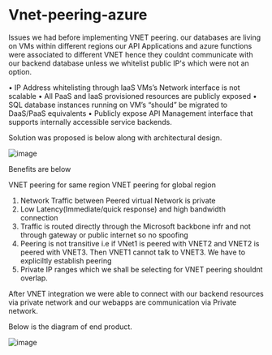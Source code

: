 # Vnet-peering-azure

Issues we had before implementing VNET peering. 
our databases are living on VMs within different regions our API Applications and azure functions were associated to different VNET hence they couldnt communicate with our backend database unless we whitelist public IP's which were not an option. 

•	IP Address whitelisting through IaaS VMs’s Network interface is not scalable
•	All PaaS and IaaS provisioned resources are publicly exposed
•	SQL database instances running on VM’s “should” be migrated to DaaS/PaaS equivalents
•	Publicly expose API Management interface that supports internally accessible service backends.

Solution was proposed is below along with architectural design. 

![image](https://user-images.githubusercontent.com/58148717/104051727-36c56e80-51ae-11eb-86db-e69039f2cbb8.png)

Benefits are below

VNET peering for same region
VNET peering for global region
1) Network Traffic between Peered virtual Network is private
2) Low Latency(Immediate/quick response) and high bandwidth connection
3) Traffic is routed directly through the Microsoft backbone infr and not through gateway or public internet so no spoofing
4) Peering is not transitive i.e if VNet1 is peered with VNET2 and VNET2 is peered with VNET3. Then VNET1 cannot talk to VNET3. We have to expliciltly establish peering
5) Private IP ranges which we shall be selecting for VNET peering shouldnt overlap.

After VNET integration we were able to connect with our backend resources via private network and our webapps are communication via Private network. 

Below is the diagram of end product. 

![image](https://user-images.githubusercontent.com/58148717/104052490-6d4fb900-51af-11eb-89f8-bb604097764e.png)




